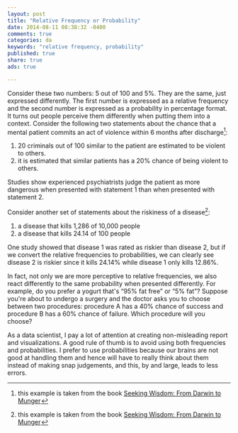 ```yaml
---
layout: post
title: "Relative Frequency or Probability"
date: 2014-08-11 08:38:32 -0400
comments: true
categories: da
keywords: "relative frequency, probability"
published: true
share: true
ads: true

---
```

Consider these two numbers: 5 out of 100 and 5%. They are the same, just expressed differently. The first number is expressed as a relative frequency and the second number is expressed as a probability in percentage format. It turns out people perceive them differently when putting them into a context. Consider the following two statements about the chance that a mental patient commits an act of violence within 6 months after discharge[^1]:

1. 20 criminals out of 100 similar to the patient are estimated to be violent to others.
2. it is estimated that similar patients has a 20% chance of being violent to others.

Studies show experienced psychiatrists judge the patient as more dangerous when presented with statement 1 than when presented with statement 2.

Consider another set of statements about the riskiness of a disease[^2]:

1. a disease that kills 1,286 of 10,000 people
2. a disease that kills 24.14 of 100 people

One study showed that disease 1 was rated as riskier than disease 2, but if we convert the relative frequencies to probabilities, we can clearly see disease 2 is riskier since it kills 24.14% while disease 1 only kills 12.86%. 

In fact, not only we are more perceptive to relative frequencies, we also react differently to the same probability when presented differently. For example, do you prefer a yogurt that's “95% fat free” or “5% fat”? Suppose you're about to undergo a surgery and the doctor asks you to choose between two procedures: procedure A has a 40% chance of success and procedure B has a 60% chance of failure. Which procedure will you choose?

As a data scientist, I pay a lot of attention at creating non-misleading report and visualizations. A good rule of thumb is to avoid using both frequencies and probabilities. I prefer to use probabilities because our brains are not good at handling them and hence will have to really think about them instead of making snap judgements, and this, by and large, leads to less errors.

[^1]: this example is taken from the book <a href="http://www.amazon.com/gp/product/1578644283/ref=as_li_tl?ie=UTF8&camp=1789&creative=9325&creativeASIN=1578644283&linkCode=as2&tag=cabaceo-20&linkId=ULXBDUV6HFDELDOZ">Seeking Wisdom: From Darwin to Munger</a><img src="http://ir-na.amazon-adsystem.com/e/ir?t=cabaceo-20&l=as2&o=1&a=1578644283" width="1" height="1" border="0" alt="" style="border:none !important; margin:0px !important;" />

[^2]: this example is taken from the book <a href="http://www.amazon.com/gp/product/1578644283/ref=as_li_tl?ie=UTF8&camp=1789&creative=9325&creativeASIN=1578644283&linkCode=as2&tag=cabaceo-20&linkId=ULXBDUV6HFDELDOZ">Seeking Wisdom: From Darwin to Munger</a><img src="http://ir-na.amazon-adsystem.com/e/ir?t=cabaceo-20&l=as2&o=1&a=1578644283" width="1" height="1" border="0" alt="" style="border:none !important; margin:0px !important;" />
